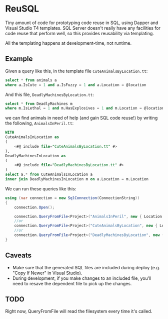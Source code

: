 # ReuSQL
Tiny amount of code for prototyping code reuse in SQL, using Dapper and Visual Studio T4 templates. 
SQL Server doesn't really have any facilities for code reuse that perform well, so this provides reusability via templating.

All the templating happens at development-time, not runtime.

## Example
Given a query like this, in the template file `CuteAnimalsByLocation.tt`:

```sql
select * from animals a
where a.IsCute = 1 and a.IsFuzzy = 1 and a.Location = @location
```

And this file, `DeadlyMachinesByLocation.tt`:

```sql
select * from DeadlyMachines m
where m.IsLethal = 1 and m.HasExplosives = 1 and m.Location = @location
```

we can find animals in need of help (and gain SQL code reuse!) by writing the following, `AnimalsInPeril.tt`:

```sql
WITH 
CuteAnimalsInLocation as 
( 
	<#@ include file="CuteAnimalsByLocation.tt" #>
),
DeadlyMachinesInLocation as
(
	<#@ include file="DeadlyMachinesByLocation.tt" #>
)
select a.* from CuteAnimalsInLocation a
inner join DeadlyMachinesInLocation m on a.Location = m.Location
```

We can run these queries like this:
```csharp
using (var connection = new SqlConnection(ConnectionString))
{
    connection.Open();

    connection.QueryFromFile<Project>("AnimalsInPeril", new { Location = "NorthAmerica" });
    //or
    connection.QueryFromFile<Project>("CuteAnimalsByLocation", new { Location = "NorthAmerica" });
    //or
    connection.QueryFromFile<Project>("DeadlyMachinesByLocation", new { Location = "NorthAmerica" });
}
```

## Caveats

- Make sure that the generated SQL files are included during deploy (e.g. "Copy If Newer" in Visual Studio).
- During development, if you make changes to an included file, you'll need to resave the dependent file to pick up the changes.

## TODO
Right now, QueryFromFile will read the filesystem every time it's called.
